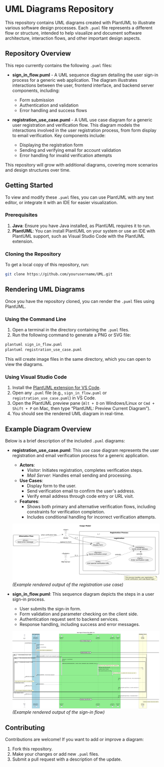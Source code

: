 # UML Diagrams Repository

This repository contains UML diagrams created with PlantUML to illustrate various software design processes. Each `.puml` file represents a different flow or structure, intended to help visualize and document software architecture, interaction flows, and other important design aspects.

## Repository Overview

This repo currently contains the following `.puml` files:
- **sign_in_flow.puml** - A UML sequence diagram detailing the user sign-in process for a generic web application. The diagram illustrates interactions between the user, frontend interface, and backend server components, including:
  - Form submission
  - Authentication and validation
  - Error handling and success flows

- **registration_use_case.puml** - A UML use case diagram for a generic user registration and verification flow. This diagram models the interactions involved in the user registration process, from form display to email verification. Key components include:
  - Displaying the registration form
  - Sending and verifying email for account validation
  - Error handling for invalid verification attempts

This repository will grow with additional diagrams, covering more scenarios and design structures over time.

## Getting Started

To view and modify these `.puml` files, you can use PlantUML with any text editor, or integrate it with an IDE for easier visualization.

### Prerequisites

1. **Java**: Ensure you have Java installed, as PlantUML requires it to run.
2. **PlantUML**: You can install PlantUML on your system or use an IDE with PlantUML support, such as Visual Studio Code with the PlantUML extension.

### Cloning the Repository

To get a local copy of this repository, run:

```bash
git clone https://github.com/yourusername/UML.git
```

## Rendering UML Diagrams

Once you have the repository cloned, you can render the `.puml` files using PlantUML.

### Using the Command Line

1. Open a terminal in the directory containing the `.puml` files.
2. Run the following command to generate a PNG or SVG file:

```bash
plantuml sign_in_flow.puml
plantuml registration_use_case.puml
```

This will create image files in the same directory, which you can open to view the diagrams.

### Using Visual Studio Code

1. Install the [PlantUML extension for VS Code](https://marketplace.visualstudio.com/items?itemName=jebbs.plantuml).
2. Open any `.puml` file (e.g., `sign_in_flow.puml` or `registration_use_case.puml`) in VS Code.
3. Open the PlantUML preview pane (`Alt + D` on Windows/Linux or `Cmd + Shift + P` on Mac, then type “PlantUML: Preview Current Diagram”).
4. You should see the rendered UML diagram in real-time.

## Example Diagram Overview

Below is a brief description of the included `.puml` diagrams:

- **registration_use_case.puml**: This use case diagram represents the user registration and email verification process for a generic application.
    - **Actors**: 
        - *Visitor*: Initiates registration, completes verification steps.
        - *Mail Server*: Handles email sending and processing.
    - **Use Cases**:
        - Display form to the user.
        - Send verification email to confirm the user's address.
        - Verify email address through code entry or URL visit.
    - **Features**:
        - Shows both primary and alternative verification flows, including constraints for verification completion.
        - Includes conditional handling for incorrect verification attempts.

   ![registration_use_case.png](images/registration_use_case.png) *(Example rendered output of the registration use case)*

- **sign_in_flow.puml**: This sequence diagram depicts the steps in a user sign-in process.
    - User submits the sign-in form.
    - Form validation and parameter checking on the client side.
    - Authentication request sent to backend services.
    - Response handling, including success and error messages.

   ![sign_in_flow.png](images/sign_in_flow.png) *(Example rendered output of the sign-in flow)*

## Contributing

Contributions are welcome! If you want to add or improve a diagram:
1. Fork this repository.
2. Make your changes or add new `.puml` files.
3. Submit a pull request with a description of the update.
